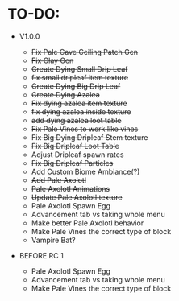TO-DO:
=

- V1.0.0
  - ~~Fix Pale Cave Ceiling Patch Gen~~
  - ~~Fix Clay Gen~~
  - ~~Create Dying Small Drip Leaf~~
  - ~~fix small dripleaf item texture~~
  - ~~Create Dying Big Drip Leaf~~
  - ~~Create Dying Azalea~~
  - ~~Fix dying azalea item texture~~
  - ~~fix dying azalea inside texture~~
  - ~~add dying azalea loot table~~
  - ~~Fix Pale Vines to work like vines~~
  - ~~Fix Big Dying Dripleaf Stem texture~~
  - ~~Fix Big Dripleaf Loot Table~~
  - ~~Adjust Dripleaf spawn rates~~
  - ~~Fix Big Dripleaf Particles~~
  - Add Custom Biome Ambiance(?)
  - ~~Add Pale Axolotl~~
  - ~~Pale Axolotl Animations~~
  - ~~Update Pale Axolotl texture~~
  - Pale Axolotl Spawn Egg
  - Advancement tab vs taking whole menu
  - Make better Pale Axolotl behavior 
  - Make Pale Vines the correct type of block
  - Vampire Bat?


- BEFORE RC 1
  - Pale Axolotl Spawn Egg
  - Advancement tab vs taking whole menu
  - Make Pale Vines the correct type of block
